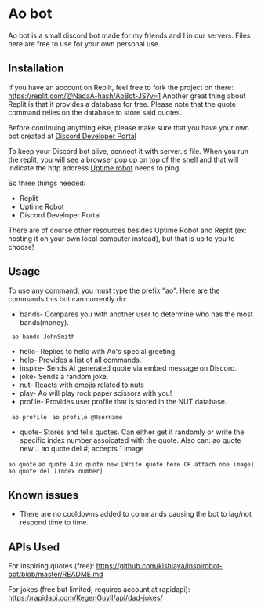 # Ao bot

Ao bot is a small discord bot made for my friends and I in our servers. Files here are free to use for your own personal use. 

## Installation

If you have an account on Replit, feel free to fork the project on there: https://replit.com/@NadaA-hash/AoBot-JS?v=1
Another great thing about Replit is that it provides a database for free. Please note that the quote command relies on the database to store said quotes.

Before continuing anything else, please make sure that you have your own bot created at [Discord Developer Portal](https://discord.com/developers/applications)

To keep your Discord bot alive, connect it with server.js file. When you run the replit, you will see a browser 
pop up on top of the shell and that will indicate the http address [Uptime robot](https://uptimerobot.com/) needs to ping.

So three things needed:
* Replit
* Uptime Robot
* Discord Developer Portal

There are of course other resources besides Uptime Robot and Replit (ex: hosting it on your own local computer instead), but that is up to you to choose!

## Usage
To use any command, you must type the prefix "ao".
Here are the commands this bot can currently do:

* bands- Compares you with another user to determine who has the most bands(money). 

``` ao bands JohnSmith```
* hello- Replies to hello with Ao's special greeting
* help- Provides a list of all commands.
* inspire- Sends AI generated quote via embed message on Discord.
* joke- Sends a random joke.
* nut- Reacts with emojis related to nuts
* play- Ao will play rock paper scissors with you!
* profile- Provides user profile that is stored in the NUT database.

``` ao profile```
``` ao profile @Username```
* quote- Stores and tells quotes. Can either get it randomly or write the specific index number assoicated with the quote.
Also can: ao quote new .. ao quote del #; accepts 1 image

``` ao quote ```
``` ao quote 4 ```
``` ao quote new [Write quote here OR attach one image] ```
``` ao quote del [Index number] ```


## Known issues
* There are no cooldowns added to commands causing the bot to lag/not respond time to time.

## APIs Used
For inspiring quotes (free): https://github.com/kishlaya/inspirobot-bot/blob/master/README.md

For jokes (free but limited; requires account at rapidapi): https://rapidapi.com/KegenGuyll/api/dad-jokes/
